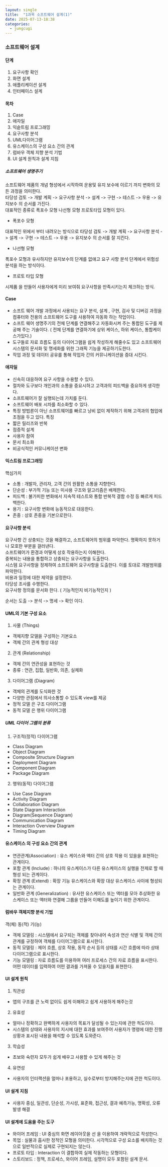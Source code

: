 ```yaml
---
layout: single
title:  "1과목 소프트웨어 설계(1)"
date: 2025-07-13-18:38 
categories:
  - jungcugi
---
```




### 소프트웨어 설계

#### 단계  
1. 요구사항 확인
2. 화면 설계
3. 애플리케이션 설계
4. 인터페이스 설계

#### 목차  
1. Case  
2. 애자일  
3. 익슽트림 프로그래밍  
4. 요구사항 분석  
5. UML다이어그램  
6. 유스케이스의 구성 요소 간의 관계  
7. 럼바우 객체 지향 분석 기법  
8. UI 설계 원칙과 설계 지침  

##### 소프트웨어 생명주기

소프트웨어 제품의 개념 형성에서 시작하여 운용및 유지 보수에 이르기 까지 변화의 모든 과정을 의미한다.  
타당성 검토 -> 개발 계획 -> 요구사항 분석 -> 설계 -> 구현 -> 테스트 -> 우용 -> 유지보수 의 순서를 가진다.  
대표적인 종류로 폭포수 모형 나선형 모형 프로토타입 모형이 있다.  

- 폭포수 모형

대표적인 위에서 부터 내려오는 방식으로 타당성 검토 -> 개발 계획 -> 요구사항 분석 -> 설계 -> 구현 -> 테스트 -> 우용 -> 유지보수 의 순서를 잘 지킨다.  

- 나선형 모형 

폭포수 모형과 유사하지만 유지보수의 단계를 없애고 요구 사항 분석 단계에서 위험성 분석을 하는 방식이다.  

- 프로토 타입 모형

시제품 을 만들어 사용자에게 미리 보여줘 요구사항을 만족시키는지 체크하는 방식.  

#### Case

- 소프트 웨어 개발 과정에서 사용되는 요구 분석, 설계 , 구현, 검사 및 디버깅 과정을 컴퓨터와 전용의 소프트웨어 도구를 사용하여 자동화 하는 작업이다.  
- 소프트 웨어 생명주기의 전체 단계를 연결해주고 자동화시켜 주는 통합된 도구를 제공해 주는 기술이다. ( 전체 단계를 연결하기에 상위 케이스, 하위 케이스, 통합케이스가있다.)
- 도구들로 자료 흐름도 등의 다이어그램을 쉽게 작성하게 해줄수도 있고 소프트웨어 시스템의 문서화 및 명세화를 위한 그래픽 기능을 제공하기도한다.  
- 작업 과정 및 데이터 공유를 통해 작업자 간의 커뮤니케이션을 증대 시킨다.

#### 애자일  

- 신속히 대응하여 요구 사항을 수용할 수 있다.
- 절차와 도구보다 개인과의 소통을 중요시하고 고객과의 피드백을 중요하게 생각한다.
- 소프트웨어가 잘 실행되는데 가치를 둔다.
- 소프트웨어 배포 시차를 최소화할 수 있다.
- 특정 방법론이 아닌 소프트웨어를 빠르고 낭비 없이 제작하기 위해 고객과의 협업에 초점을 두고 있다.
 특징
 - 짧은 릴리즈와 반복
 - 점증적 설계
 - 사용자 참여
 - 문서 최소화
 - 비공식적인 커뮤니케이션 변화

#### 익스트림 프로그래밍  

핵심가치 
 - 소통 : 개발자, 관리자, 고객 간의 원활한 소통을 지향한다.
 - 단순성 : 부가적 기능 또는 미사용 구조와 알고리즘은 배제한다.
 - 피드백 : 불가피한 변화에서 지속적 테스트와 통합 반복적 결함 수정 등 빠르게 피드백한다.
 - 용기 : 요구사항 변화에 능동적으로 대응한다.
 - 존중 : 상호 존중을 기본으로한다.  

#### 요구사항 분석  

요구사항 간 상충되는 것을 해결하고, 소프트웨어의 범위를 파악한다.
명확하지 못하거나 모호한 부분을 걸러낸다.  
소프트웨어가 환경과 어떻게 상호 작용하는지 이해한다.  
중복되는 내용을 통합하고 상충되는 요구사항을 도출한다.  
시스템 요구사항을 정제하여 소프트웨어 요구사항을 도출한다. 이를 토대로 개발범위를 파악한다.  
비용과 일정에 대한 제약을 설정한다.  
타당성 조사를 수행한다.  
요구사항 정의를 문서화 한다. ( 기능적인지 비기능적인지 )

순서는 도출 -> 분석 -> 명세 -> 확인 이다.  

#### UML의 기본 구성 요소  

1. 사물 (Things)
 - 객체지향 모델을 구성하는 기본요소
 - 객체 간의 관계 형성 대상
2. 관계 (Relationship) 
 - 객체 간의 연관성을 표현하는 것
 - 종류 : 연관, 집합, 일반화, 의존, 실체화
3. 다이어그램 (Diagram)
 - 객체의 관계를 도식화한 것
 - 다양한 관점에서 의사소통할 수 있도록 view를 제공
 - 정적 모델 은 구조 다이어그램
 - 동적 모델 은 행위 다이어그램

##### UML 다이어 그램의 분류
1. 구조적(정적) 다이어그램
 - Class Diagram
 - Object Diagram
 - Composite Structure Diagram
 - Deployment Diagram
 - Component Diagram
 - Package Diagram
2. 행위(동적) 다이어그램
 - Use Case Diagram
 - Activity Diagram
 - Collaboration Diagram
 - State Diagram Interaction
 - Diagram(Sequence Diagram)
 - Communication Diagram
 - Interaction Overview Diagram
 - Timing Diagram

#### 유스케이스 의 구성 요소 간의 관계

- 연관관계(Association) : 유스 케이스와 액터 간의 상호 작용 이 있을을 표현하는 관계이다.
- 포함 관계 (Include) : 하나의 유스케이스가 다른 유스케이스의 실행을 전제로 할 때 형성 되는 관계이다.
- 확정 관계 (Extend) : 확장 기능 유스케이스와 확장 대상 유스케이스 사이에 형성되는 관계이다.
- 일반화 관계 (Generalization) : 유사한 유스케이스 또는 액터를 모아 추상화한 유스케이스 또는 액터와 연결해 그룹을 만들어 이해도를 높이기 위한 관계이다.

#### 럼바우 객체지향 분석 기법

객(체) 동(적) 기(능)

- 객체 모델링 : 시스템에서 요구되는 객체를 찾아내어 속성과 연산 식별 및 객체 간의 관계를 규정하여 객체를 다이어그램으로 표시한다.
- 동적 모델링 : 제어 흐름, 상호 작용, 동작 순서 등의 상태를 시간 흐름에 따라 상태 다이어그램으로 표시한다.
- 기능 모델링 : 자료 흐름도를 이용하여 여러 프로세스 간의 자료 흐름을 표시한다. 어떤 데이터를 입력하여 어떤 결과를 가져올 수 있을지를 표현한다.   
   
#### UI 설계 원칙 

1. 직관성
 - 앱의 구조를 큰 노력 없이도 쉽게 이해하고 쉽게 사용하게 해주는것
2. 유효성
 - 얼마나 정확하고 완벽하게 사용자의 목표가 달성될 수 있는지에 관한 척도이다.
 - 시스템의 상태와 사용자의 지시에 대한 효과를 보여주어 사용자가 명령에 대한 진행 상황과 표시된 내용을 해석할 수 있도록 도와준다.
3. 학습성
 - 초보와 숙련자 모두가 쉽게 배우고 사용할 수 있게 해주는 것
4. 유연성
 - 사용자의 인터랙션을 얼마나 포용하고, 실수로부터 방지해주는지에 관한 척도이다.

#### UI  설계 지침

 - 사용자 중심, 일관성, 단순성, 가시성, 표준화, 접근성, 결과 예측가능, 명확성, 오류 발생 해결

#### UI 설계에 도움을 주는 도구

- 와이어 프레임 : UI 중심의 화면 레이아웃을 선 을 이용하여 개략적으로 작성한다.
- 목업 : 실물과 흡사한 정적인 모형을 의미한다. 시각적으로 구성 요소를 배치하는 것으로 일반적으로 실제로 구현되지는 않는다.
- 프로토 타입 : Interaction 이 결합하여 실제 작동하는 모형이다.
- 스토리보드 : 정책, 프로세스, 와이어 프레임, 설명이 모두 포함된 설계 문서.  




 
